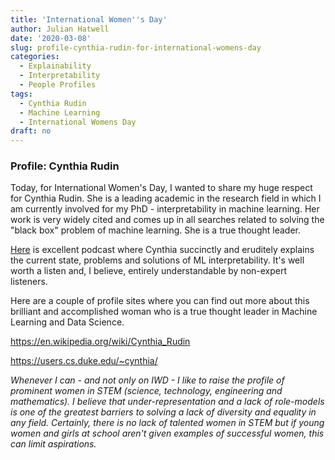 ```yaml
---
title: 'International Women''s Day'
author: Julian Hatwell
date: '2020-03-08'
slug: profile-cynthia-rudin-for-international-womens-day
categories:
  - Explainability
  - Interpretability
  - People Profiles
tags:
  - Cynthia Rudin
  - Machine Learning
  - International Womens Day
draft: no
---
```


### Profile: Cynthia Rudin

Today, for International Women's Day, I wanted to share my huge respect for Cynthia Rudin. She is a leading academic in the research field in which I am currently involved for my PhD - interpretability in machine learning. Her work is very widely cited and comes up in all searches related to solving the "black box" problem of machine learning. She is a true thought leader.

[Here](https://www.youtube.com/watch?v=n_mwYWfI_sI) is excellent podcast where Cynthia succinctly and eruditely explains the current state, problems and solutions of ML interpretability. It's well worth a listen and, I believe, entirely understandable by non-expert listeners.

Here are a couple of profile sites where you can find out more about this brilliant and accomplished woman who is a true thought leader in Machine Learning and Data Science.

https://en.wikipedia.org/wiki/Cynthia_Rudin

https://users.cs.duke.edu/~cynthia/

*Whenever I can - and not only on IWD - I like to raise the profile of prominent women in STEM (science, technology, engineering and mathematics). I believe that under-representation and a lack of role-models is one of the greatest barriers to solving a lack of diversity and equality in any field. Certainly, there is no lack of talented women in STEM but if young women and girls at school aren't given examples of successful women, this can limit aspirations.*
